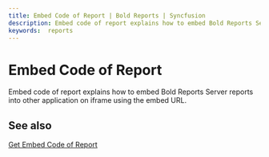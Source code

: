 ```yaml
---
title: Embed Code of Report | Bold Reports | Syncfusion
description: Embed code of report explains how to embed Bold Reports Server reports into other application on iframe using the embed URL
keywords:  reports
---
```


# Embed Code of Report

Embed code of report explains how to embed Bold Reports Server reports into other application on iframe using the embed URL.

## See also

[Get Embed Code of Report](/on-premise/embed-in-application/iframe/embed-code-of-report/)
